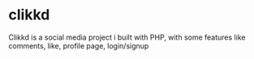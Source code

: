 # clikkd
Clikkd is a social media project i built with PHP, with some features like comments, like, profile page, login/signup
